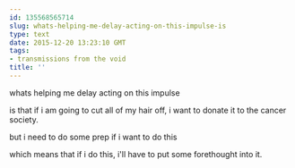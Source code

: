```yaml
---
id: 135568565714
slug: whats-helping-me-delay-acting-on-this-impulse-is
type: text
date: 2015-12-20 13:23:10 GMT
tags:
- transmissions from the void
title: ''
---
```


whats helping me delay acting on this impulse

is that if i am going to cut all of my hair off, i want to donate it to the cancer society.

but i need to do some prep if i want to do this

which means that if i do this, i'll have to put some forethought into it.